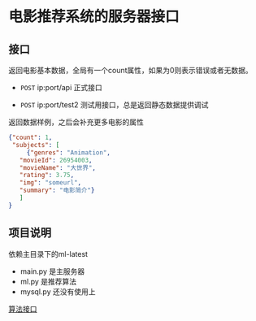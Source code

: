 # 电影推荐系统的服务器接口

## 接口

返回电影基本数据，全局有一个count属性，如果为0则表示错误或者无数据。

- `POST` ip:port/api 正式接口

- `POST` ip:port/test2 测试用接口，总是返回静态数据提供调试

返回数据样例，之后会补充更多电影的属性

```json
{"count": 1,
 "subjects": [
     {"genres": "Animation",
   "movieId": 26954003,
   "movieName": "大世界",
   "rating": 3.75,
   "img": "someurl",
   "summary": "电影简介"}
   ]
}
```

## 项目说明

依赖主目录下的ml-latest

* main.py 是主服务器
* ml.py 是推荐算法
* mysql.py 还没有使用上

[算法接口](ml_func.md)